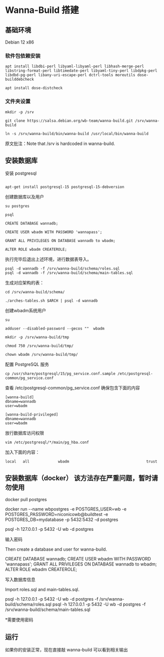 # Wanna-Build 搭建


## 基础环境

Debian 12 x86

### 软件包依赖安装

```
apt install libdbi-perl libyaml-libyaml-perl libhash-merge-perl libstring-format-perl libtimedate-perl libyaml-tiny-perl libdpkg-perl libdbd-pg-perl libany-uri-escape-perl dctrl-tools moreutils dose-builddebcheck

apt install dose-distcheck

```

### 文件夹设置

```
mkdir -p /srv

git clone https://salsa.debian.org/wb-team/wanna-build.git /srv/wanna-build

ln -s /srv/wanna-build/bin/wanna-build /usr/local/bin/wanna-build
```


原文批注：Note that /srv is hardcoded in wanna-build.


## 安装数据库 


安装 postgresql

```

apt-get install postgresql-15 postgresql-15-debversion

```

创建数据库以及用户

```
su postgres

psql

CREATE DATABASE wannadb;

CREATE USER wbadm WITH PASSWORD 'wannapass';

GRANT ALL PRIVILEGES ON DATABASE wannadb to wbadm;

ALTER ROLE wbadm CREATEROLE;

```

执行完毕后退出上述环境，进行数据表导入。

```
psql -d wannadb -f /srv/wanna-build/schema/roles.sql
psql -d wannadb -f /srv/wanna-build/schema/main-tables.sql
```

生成对应架构的表：
```
cd /srv/wanna-build/schema/

./arches-tables.sh $ARCH | psql -d wannadb
```

创建wbadm系统用户

```
su

adduser --disabled-password --gecos ""  wbadm

mkdir -p /srv/wanna-build/tmp

chmod 750 /srv/wanna-build/tmp/

chown wbadm /srv/wanna-build/tmp/

```


配置 PostgreSQL 服务
```
cp /usr/share/postgresql/15/pg_service.conf.sample /etc/postgresql-common/pg_service.conf
```

查看 /etc/postgresql-common/pg_service.conf 确保包含下面的内容

```
[wanna-build]
dbname=wannadb
user=wbadm

[wanna-build-privileged]
dbname=wannadb
user=wbadm
```

放行数据库访问权限

```
vim /etc/postgresql/*/main/pg_hba.conf
```

加入下面的内容：

```
local   all             wbadm                                   trust
```


## 安装数据库（docker） 该方法存在严重问题，暂时请勿使用 



docker pull postgres

docker run --name wbpostgres -e POSTGRES_USER=wb -e POSTGRES_PASSWORD=niconicowb@buildtest -e POSTGRES_DB=mydatabase -p 5432:5432 -d postgres

psql -h 127.0.0.1 -p 5432 -U wb -d postgres

输入密码

Then create a database and user for wanna-build.


CREATE DATABASE wannadb;
CREATE USER wbadm WITH PASSWORD 'wannapass';
GRANT ALL PRIVILEGES ON DATABASE wannadb to wbadm;
ALTER ROLE wbadm CREATEROLE;


写入数据库信息


Import roles.sql and main-tables.sql.


psql -h 127.0.0.1 -p 5432 -U wb -d postgres -f /srv/wanna-build/schema/roles.sql
psql -h 127.0.0.1 -p 5432 -U wb -d postgres -f /srv/wanna-build/schema/main-tables.sql

*需要使用密码


## 运行


如果你的安装正常，现在直接敲 wanna-build 可以看到相关输出

